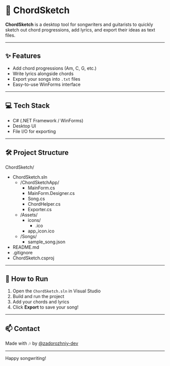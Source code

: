 # 🎸 ChordSketch

**ChordSketch** is a desktop tool for songwriters and guitarists to quickly sketch out chord progressions, add lyrics, and export their ideas as text files.

---

## ✨ Features

- Add chord progressions (Am, C, G, etc.)
- Write lyrics alongside chords
- Export your songs into `.txt` files
- Easy-to-use WinForms interface

---

## 💻 Tech Stack

- C# (.NET Framework / WinForms)
- Desktop UI
- File I/O for exporting

---

## 🛠 Project Structure

ChordSketch/
 - ChordSketch.sln
   - /ChordSketchApp/
     - MainForm.cs
     - MainForm.Designer.cs
     - Song.cs
     - ChordHelper.cs
     - Exporter.cs
   - /Assets/
     - icons/
       - .ico
     - app_icon.ico
   - /Songs/
     - sample_song.json
  - README.md
  - .gitignore
  - ChordSketch.csproj


---

## 🚀 How to Run

1. Open the `ChordSketch.sln` in Visual Studio
2. Build and run the project
3. Add your chords and lyrics
4. Click **Export** to save your song!

---

## 📫 Contact

Made with 🎶 by [@zadorozhniy-dev](https://github.com/zadorozhniy-dev)

---

Happy songwriting!
